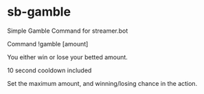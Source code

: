 # sb-gamble
Simple Gamble Command for streamer.bot

Command !gamble [amount]

You either win or lose your betted amount.

10 second cooldown included

Set the maximum amount, and winning/losing chance in the action.
